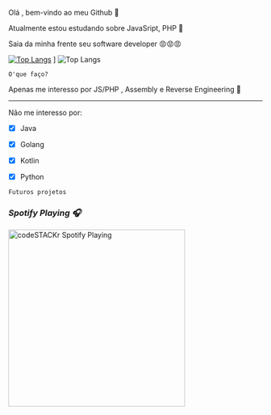 Olá , bem-vindo ao meu Github 👋

Atualmente estou estudando sobre JavaSript, PHP 🙇                                    

Saia da minha frente seu software developer 😡😡😡


[![Top Langs](https://github-readme-stats.vercel.app/api/top-langs/?username=viruszinnn&show_icons=true&theme=dark)](https://github.com/viruszinnn/github-readme-stats) ] ![Top Langs](https://github-readme-stats.vercel.app/api?username=viruszinnn&show_icons=true&theme=dark)

```
O'que faço?
```
Apenas me interesso por JS/PHP , Assembly e Reverse Engineering 🧐
***

Não me interesso por:

- [x] Java
- [x] Golang
- [x] Kotlin
- [x] Python



```
Futuros projetos
```

### *Spotify Playing :headphones:*

<img src="https://now-playing-codeSTACKr.vercel.app/api/spotify-playing" alt="codeSTACKr Spotify Playing" width="350" />


